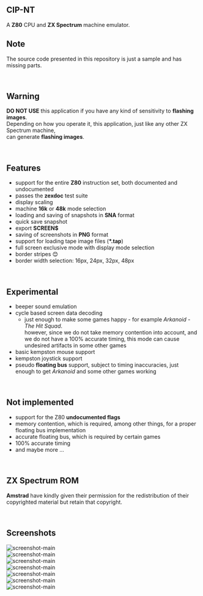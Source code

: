 ## CIP-NT ##
A **Z80** CPU and **ZX Spectrum** machine emulator.

## Note ##
The source code presented in this repository is just a sample and has missing parts.

&nbsp;
## Warning ##
**DO NOT USE** this application if you have any kind of sensitivity to **flashing images**.  
Depending on how you operate it, this application, just like any other ZX Spectrum machine,  
can generate **flashing images**.

&nbsp;
## Features ##
- support for the entire **Z80** instruction set, both documented and undocumented
- passes the **zexdoc** test suite
- display scaling
- machine **16k** or **48k** mode selection
- loading and saving of snapshots in **SNA** format
- quick save snapshot
- export **SCREEN$**
- saving of screenshots in **PNG** format
- support for loading tape image files (**\*.tap**)
- full screen exclusive mode with display mode selection
- border stripes &#x1F60A;
- border width selection: 16px, 24px, 32px, 48px

&nbsp;
## Experimental ##
- beeper sound emulation
- cycle based screen data decoding  
    - just enough to make some games happy - for example *Arkanoid - The Hit Squad*.  
      however, since we do not take memory contention into account, and we do not have a 100% accurate timing,
      this mode can cause undesired artifacts in some other games
- basic kempston mouse support
- kempston joystick support
- pseudo **floating bus** support, subject to timing inaccuracies, just enough to get *Arkanoid* and some other games working

&nbsp;
## Not implemented ##
- support for the Z80 **undocumented flags**
- memory contention, which is required, among other things, for a proper floating bus implementation
- accurate floating bus, which is required by certain games
- 100% accurate timing  
- and maybe more ...

&nbsp;
## ZX Spectrum ROM ##
**Amstrad** have kindly given their permission for the redistribution
of their copyrighted material but retain that copyright.

&nbsp;
## Screenshots ##
![screenshot-main](screenshots/MAIN.png)  
![screenshot-main](screenshots/MAIN-SOUND.png)  
![screenshot-main](screenshots/MAIN-BASIC.png)  
![screenshot-main](screenshots/GAME-BATTY.png)  
![screenshot-main](screenshots/GAME-8bitTRIS.png)  
![screenshot-main](screenshots/GAME-PING-PONG.png)  
![screenshot-main](screenshots/GAME-HIGH-NOON.png)  

